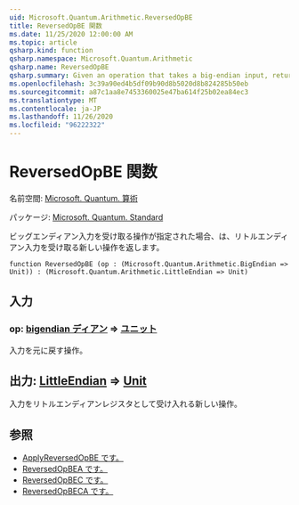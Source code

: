 ```yaml
---
uid: Microsoft.Quantum.Arithmetic.ReversedOpBE
title: ReversedOpBE 関数
ms.date: 11/25/2020 12:00:00 AM
ms.topic: article
qsharp.kind: function
qsharp.namespace: Microsoft.Quantum.Arithmetic
qsharp.name: ReversedOpBE
qsharp.summary: Given an operation that takes a big-endian input, returns a new operation that takes a little-endian input.
ms.openlocfilehash: 3c39a90ed4b5df09b90d8b5020d8b824285b50eb
ms.sourcegitcommit: a87c1aa8e7453360025e47ba614f25b02ea84ec3
ms.translationtype: MT
ms.contentlocale: ja-JP
ms.lasthandoff: 11/26/2020
ms.locfileid: "96222322"
---
```

# <a name="reversedopbe-function"></a>ReversedOpBE 関数

名前空間: [Microsoft. Quantum. 算術](xref:Microsoft.Quantum.Arithmetic)

パッケージ: [Microsoft. Quantum. Standard](https://nuget.org/packages/Microsoft.Quantum.Standard)


ビッグエンディアン入力を受け取る操作が指定された場合、は、リトルエンディアン入力を受け取る新しい操作を返します。

```qsharp
function ReversedOpBE (op : (Microsoft.Quantum.Arithmetic.BigEndian => Unit)) : (Microsoft.Quantum.Arithmetic.LittleEndian => Unit)
```


## <a name="input"></a>入力

### <a name="op--bigendian--unit"></a>op: [bigendian ディアン](xref:Microsoft.Quantum.Arithmetic.BigEndian) => [ユニット](xref:microsoft.quantum.lang-ref.unit) 

入力を元に戻す操作。



## <a name="output--littleendian--unit"></a>出力: [LittleEndian](xref:Microsoft.Quantum.Arithmetic.LittleEndian) => [Unit](xref:microsoft.quantum.lang-ref.unit) 

入力をリトルエンディアンレジスタとして受け入れる新しい操作。

## <a name="see-also"></a>参照

- [ApplyReversedOpBE です。](xref:Microsoft.Quantum.Arithmetic.ApplyReversedOpBE)
- [ReversedOpBEA です。](xref:Microsoft.Quantum.Arithmetic.ReversedOpBEA)
- [ReversedOpBEC です。](xref:Microsoft.Quantum.Arithmetic.ReversedOpBEC)
- [ReversedOpBECA です。](xref:Microsoft.Quantum.Arithmetic.ReversedOpBECA)